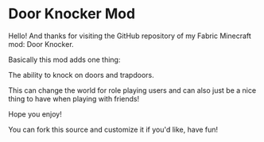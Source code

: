 # Door Knocker Mod
Hello! And thanks for visiting the GitHub repository of my Fabric Minecraft mod: Door Knocker.

Basically this mod adds one thing:

The ability to knock on doors and trapdoors.

This can change the world for role playing users and can also just be a nice thing to have when playing with friends!

Hope you enjoy!

You can fork this source and customize it if you'd like, have fun!

